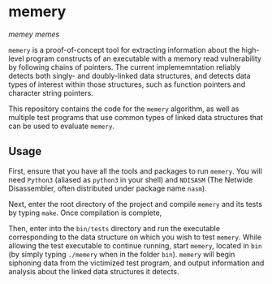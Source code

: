 # memery
*memey memes*


`memery` is a proof-of-concept tool for extracting information about the high-level program constructs of an executable with a memory read vulnerability by following chains of pointers. The current implememntation reliably detects both singly- and doubly-linked data structures, and detects data types of interest within those structures, such as function pointers and character string pointers.

This repository contains the code for the `memery` algorithm, as well as multiple test programs that use common types of linked data structures that can be used to evaluate `memery`.

## Usage

First, ensure that you have all the tools and packages to run `memery`. You will need `Python3` (aliased as `python3` in your shell) and `NDISASM` (The Netwide Disassembler, often distributed under package name `nasm`).

Next, enter the root directory of the project and compile `memery` and its tests by typing `make`. Once compilation is complete, 

Then, enter into the `bin/tests` directory and run the executable corresponding to the data structure on which you wish to test `memery`. While allowing the test executable to continue running, start `memery`, located in `bin` (by simply typing `./memery` when in the folder `bin`). `memery` will begin siphoning data from the victimized test program, and output information and analysis about the linked data structures it detects.